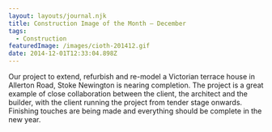 ```yaml
---
layout: layouts/journal.njk
title: Construction Image of the Month – December
tags:
  - Construction
featuredImage: /images/cioth-201412.gif
date: 2014-12-01T12:33:04.898Z
---
```

Our project to extend, refurbish and re-model a Victorian terrace house in Allerton Road, Stoke Newington is nearing completion. The project is a great example of close collaboration between the client, the architect and the builder, with the client running the project from tender stage onwards. Finishing touches are being made and everything should be complete in the new year.
